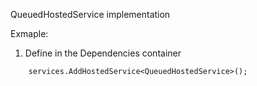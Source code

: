 ﻿QueuedHostedService implementation

Exmaple:

1. Define in the Dependencies container
```<language>
    services.AddHostedService<QueuedHostedService>();
```


